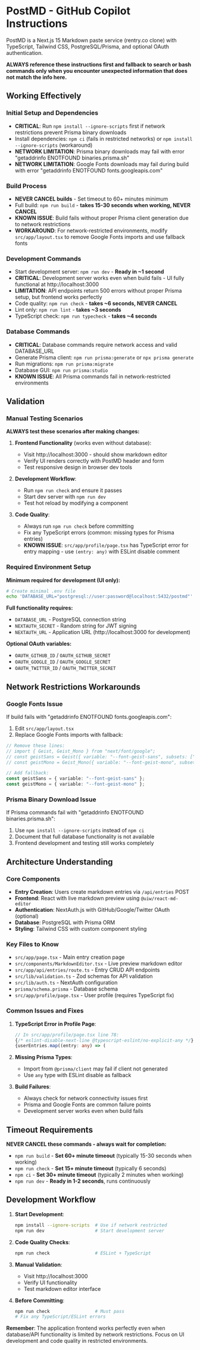 # PostMD - GitHub Copilot Instructions

PostMD is a Next.js 15 Markdown paste service (rentry.co clone) with TypeScript, Tailwind CSS, PostgreSQL/Prisma, and optional OAuth authentication.

**ALWAYS reference these instructions first and fallback to search or bash commands only when you encounter unexpected information that does not match the info here.**

## Working Effectively

### Initial Setup and Dependencies
- **CRITICAL**: Run `npm install --ignore-scripts` first if network restrictions prevent Prisma binary downloads
- Install dependencies: `npm ci` (fails in restricted networks) or `npm install --ignore-scripts` (workaround)
- **NETWORK LIMITATION**: Prisma binary downloads may fail with error "getaddrinfo ENOTFOUND binaries.prisma.sh"
- **NETWORK LIMITATION**: Google Fonts downloads may fail during build with error "getaddrinfo ENOTFOUND fonts.googleapis.com"

### Build Process
- **NEVER CANCEL builds** - Set timeout to 60+ minutes minimum
- Full build: `npm run build` - **takes 15-30 seconds when working, NEVER CANCEL**
- **KNOWN ISSUE**: Build fails without proper Prisma client generation due to network restrictions
- **WORKAROUND**: For network-restricted environments, modify `src/app/layout.tsx` to remove Google Fonts imports and use fallback fonts

### Development Commands  
- Start development server: `npm run dev` - **Ready in ~1 second**
- **CRITICAL**: Development server works even when build fails - UI fully functional at http://localhost:3000
- **LIMITATION**: API endpoints return 500 errors without proper Prisma setup, but frontend works perfectly
- Code quality: `npm run check` - **takes ~6 seconds, NEVER CANCEL**
- Lint only: `npm run lint` - **takes ~3 seconds**  
- TypeScript check: `npm run typecheck` - **takes ~4 seconds**

### Database Commands
- **CRITICAL**: Database commands require network access and valid DATABASE_URL
- Generate Prisma client: `npm run prisma:generate` or `npx prisma generate`
- Run migrations: `npm run prisma:migrate` 
- Database GUI: `npm run prisma:studio`
- **KNOWN ISSUE**: All Prisma commands fail in network-restricted environments

## Validation

### Manual Testing Scenarios
**ALWAYS test these scenarios after making changes:**

1. **Frontend Functionality** (works even without database):
   - Visit http://localhost:3000 - should show markdown editor
   - Verify UI renders correctly with PostMD header and form
   - Test responsive design in browser dev tools

2. **Development Workflow**:
   - Run `npm run check` and ensure it passes
   - Start dev server with `npm run dev`
   - Test hot reload by modifying a component

3. **Code Quality**:
   - Always run `npm run check` before committing
   - Fix any TypeScript errors (common: missing types for Prisma entries)
   - **KNOWN ISSUE**: `src/app/profile/page.tsx` has TypeScript error for entry mapping - use `(entry: any)` with ESLint disable comment

### Required Environment Setup
**Minimum required for development (UI only):**
```bash
# Create minimal .env file
echo 'DATABASE_URL="postgresql://user:password@localhost:5432/postmd"' > .env
```

**Full functionality requires:**
- `DATABASE_URL` - PostgreSQL connection string
- `NEXTAUTH_SECRET` - Random string for JWT signing
- `NEXTAUTH_URL` - Application URL (http://localhost:3000 for development)

**Optional OAuth variables:**
- `OAUTH_GITHUB_ID` / `OAUTH_GITHUB_SECRET`
- `OAUTH_GOOGLE_ID` / `OAUTH_GOOGLE_SECRET`  
- `OAUTH_TWITTER_ID` / `OAUTH_TWITTER_SECRET`

## Network Restrictions Workarounds

### Google Fonts Issue
If build fails with "getaddrinfo ENOTFOUND fonts.googleapis.com":

1. Edit `src/app/layout.tsx`
2. Replace Google Fonts imports with fallback:
```typescript
// Remove these lines:
// import { Geist, Geist_Mono } from "next/font/google";
// const geistSans = Geist({ variable: "--font-geist-sans", subsets: ["latin"] });
// const geistMono = Geist_Mono({ variable: "--font-geist-mono", subsets: ["latin"] });

// Add fallback:
const geistSans = { variable: "--font-geist-sans" };
const geistMono = { variable: "--font-geist-mono" };
```

### Prisma Binary Download Issue
If Prisma commands fail with "getaddrinfo ENOTFOUND binaries.prisma.sh":

1. Use `npm install --ignore-scripts` instead of `npm ci`
2. Document that full database functionality is not available
3. Frontend development and testing still works completely

## Architecture Understanding

### Core Components
- **Entry Creation**: Users create markdown entries via `/api/entries` POST
- **Frontend**: React with live markdown preview using `@uiw/react-md-editor`
- **Authentication**: NextAuth.js with GitHub/Google/Twitter OAuth (optional)
- **Database**: PostgreSQL with Prisma ORM
- **Styling**: Tailwind CSS with custom component styling

### Key Files to Know
- `src/app/page.tsx` - Main entry creation page
- `src/components/MarkdownEditor.tsx` - Live preview markdown editor
- `src/app/api/entries/route.ts` - Entry CRUD API endpoints
- `src/lib/validation.ts` - Zod schemas for API validation
- `src/lib/auth.ts` - NextAuth configuration
- `prisma/schema.prisma` - Database schema
- `src/app/profile/page.tsx` - User profile (requires TypeScript fix)

### Common Issues and Fixes

1. **TypeScript Error in Profile Page**:
   ```typescript
   // In src/app/profile/page.tsx line 78:
   {/* eslint-disable-next-line @typescript-eslint/no-explicit-any */}
   {userEntries.map((entry: any) => (
   ```

2. **Missing Prisma Types**:
   - Import from `@prisma/client` may fail if client not generated
   - Use `any` type with ESLint disable as fallback

3. **Build Failures**:
   - Always check for network connectivity issues first
   - Prisma and Google Fonts are common failure points
   - Development server works even when build fails

## Timeout Requirements

**NEVER CANCEL these commands - always wait for completion:**

- `npm run build` - **Set 60+ minute timeout** (typically 15-30 seconds when working)
- `npm run check` - **Set 15+ minute timeout** (typically 6 seconds)
- `npm ci` - **Set 30+ minute timeout** (typically 2 minutes when working)
- `npm run dev` - **Ready in 1-2 seconds**, runs continuously

## Development Workflow

1. **Start Development**:
   ```bash
   npm install --ignore-scripts  # Use if network restricted
   npm run dev                   # Start development server
   ```

2. **Code Quality Checks**:
   ```bash
   npm run check                 # ESLint + TypeScript
   ```

3. **Manual Validation**:
   - Visit http://localhost:3000
   - Verify UI functionality
   - Test markdown editor interface

4. **Before Committing**:
   ```bash
   npm run check                 # Must pass
   # Fix any TypeScript/ESLint errors
   ```

**Remember**: The application frontend works perfectly even when database/API functionality is limited by network restrictions. Focus on UI development and code quality in restricted environments.